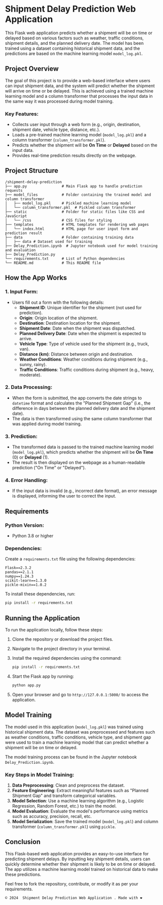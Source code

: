# Shipment Delay Prediction Web Application

This Flask web application predicts whether a shipment will be on time or delayed based on various factors such as weather, traffic conditions, shipment details, and the planned delivery date. The model has been trained using a dataset containing historical shipment data, and the predictions are based on the machine learning model `model_log.pkl`.

## Project Overview

The goal of this project is to provide a web-based interface where users can input shipment data, and the system will predict whether the shipment will arrive on time or be delayed. This is achieved using a trained machine learning model and a column transformer that processes the input data in the same way it was processed during model training.

### Key Features:
- Collects user input through a web form (e.g., origin, destination, shipment date, vehicle type, distance, etc.).
- Loads a pre-trained machine learning model (`model_log.pkl`) and a column transformer (`column_transformer.pkl`).
- Predicts whether the shipment will be **On Time** or **Delayed** based on the input data.
- Provides real-time prediction results directly on the webpage.

## Project Structure

```
/shipment-delay-prediction
├── app.py                # Main Flask app to handle prediction requests
├── model_files           # Folder containing the trained model and column transformer
│   ├── model_log.pkl     # Pickled machine learning model
│   └── column_transformer.pkl  # Pickled column transformer
├── static                # Folder for static files like CSS and JavaScript
│   └── /css              # CSS files for styling
├── templates             # HTML templates for rendering web pages
│   └── index.html        # HTML page for user input form and prediction result
├── data                  # Folder containing training data
│   ├── data # Dataset used for training
├── Delay_Prediction.ipynb  # Jupyter notebook used for model training and evaluation
├── Delay_Prediction.py
└── requirements.txt      # List of Python dependencies
└── README.md             # This README file
```

## How the App Works

### 1. **Input Form:**
   - Users fill out a form with the following details:
     - **Shipment ID**: Unique identifier for the shipment (not used for prediction).
     - **Origin**: Origin location of the shipment.
     - **Destination**: Destination location for the shipment.
     - **Shipment Date**: Date when the shipment was dispatched.
     - **Planned Delivery Date**: Date when the shipment is expected to arrive.
     - **Vehicle Type**: Type of vehicle used for the shipment (e.g., truck, van).
     - **Distance (km)**: Distance between origin and destination.
     - **Weather Conditions**: Weather conditions during shipment (e.g., sunny, rainy).
     - **Traffic Conditions**: Traffic conditions during shipment (e.g., heavy, moderate).

### 2. **Data Processing:**
   - When the form is submitted, the app converts the date strings to `datetime` format and calculates the "Planned Shipment Gap" (i.e., the difference in days between the planned delivery date and the shipment date).
   - The data is then transformed using the same column transformer that was applied during model training.

### 3. **Prediction:**
   - The transformed data is passed to the trained machine learning model (`model_log.pkl`), which predicts whether the shipment will be **On Time** (0) or **Delayed** (1).
   - The result is then displayed on the webpage as a human-readable prediction ("On Time" or "Delayed").

### 4. **Error Handling:**
   - If the input data is invalid (e.g., incorrect date format), an error message is displayed, informing the user to correct the input.

## Requirements

### Python Version:
- Python 3.8 or higher

### Dependencies:
Create a `requirements.txt` file using the following dependencies:

```
Flask==2.3.2
pandas==2.1.1
numpy==1.24.3
scikit-learn==1.3.0
pickle-mixin==1.0.2
```

To install these dependencies, run:

```bash
pip install -r requirements.txt
```

## Running the Application

To run the application locally, follow these steps:

1. Clone the repository or download the project files.
2. Navigate to the project directory in your terminal.
3. Install the required dependencies using the command:

   ```bash
   pip install -r requirements.txt
   ```

4. Start the Flask app by running:

   ```bash
   python app.py
   ```

5. Open your browser and go to `http://127.0.0.1:5000/` to access the application.

## Model Training

The model used in this application (`model_log.pkl`) was trained using historical shipment data. The dataset was preprocessed and features such as weather conditions, traffic conditions, vehicle type, and shipment gap were used to train a machine learning model that can predict whether a shipment will be on time or delayed.

The model training process can be found in the Jupyter notebook `Delay_Prediction.ipynb`.

### Key Steps in Model Training:
1. **Data Preprocessing**: Clean and preprocess the dataset.
2. **Feature Engineering**: Extract meaningful features such as "Planned Shipment Gap" and transform categorical variables.
3. **Model Selection**: Use a machine learning algorithm (e.g., Logistic Regression, Random Forest, etc.) to train the model.
4. **Model Evaluation**: Evaluate the model's performance using metrics such as accuracy, precision, recall, etc.
5. **Model Serialization**: Save the trained model (`model_log.pkl`) and column transformer (`column_transformer.pkl`) using `pickle`.

## Conclusion

This Flask-based web application provides an easy-to-use interface for predicting shipment delays. By inputting key shipment details, users can quickly determine whether their shipment is likely to be on time or delayed. The app utilizes a machine learning model trained on historical data to make these predictions.

Feel free to fork the repository, contribute, or modify it as per your requirements.


```
© 2024  Shipment Delay Prediction Web Application . Made with ❤️
```

